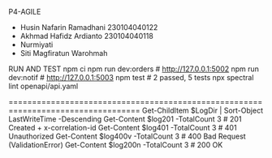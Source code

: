 P 4 - A G I L E 
- Husin Nafarin Ramadhani 230104040122
- Akhmad Hafidz Ardianto 230104040118
- Nurmiyati
- Siti Magfiratun Warohmah

RUN AND TEST
npm ci
npm run dev:orders # http://127.0.0.1:5002
npm run dev:notif  # http://127.0.0.1:5003
npm test           # 2 passed, 5 tests
npx spectral lint openapi/api.yaml

==================================================================================
Get-ChildItem $LogDir | Sort-Object LastWriteTime -Descending
Get-Content $log201 -TotalCount 3 # 201 Created + x-correlation-id
Get-Content $log401 -TotalCount 3 # 401 Unauthorized
Get-Content $log400v -TotalCount 3 # 400 Bad Request (ValidationError)
Get-Content $log200n -TotalCount 3 # 200 OK
 
 
